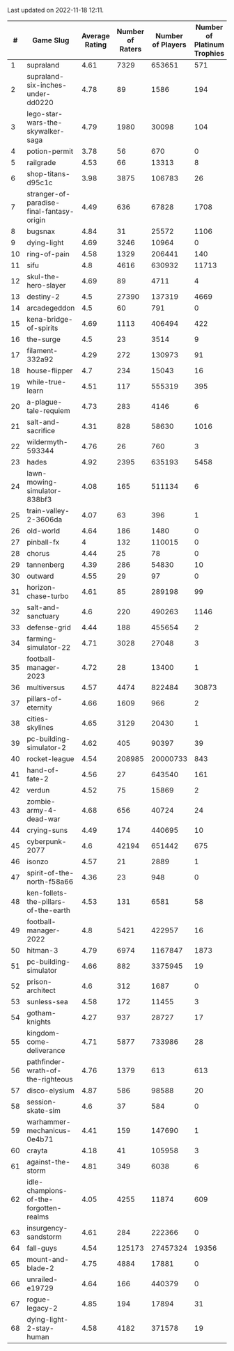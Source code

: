 Last updated on 2022-11-18 12:11.


|#|Game Slug|Average Rating|Number of Raters|Number of Players|Number of Platinum Trophies|Max Rarity (%)|
|---|---|---|---|---|---|---|
|1|supraland|4.61|7329|653651|571|99|
|2|supraland-six-inches-under-dd0220|4.78|89|1586|194|99|
|3|lego-star-wars-the-skywalker-saga|4.79|1980|30098|104|98|
|4|potion-permit|3.78|56|670|0|98|
|5|railgrade|4.53|66|13313|8|98|
|6|shop-titans-d95c1c|3.98|3875|106783|26|98|
|7|stranger-of-paradise-final-fantasy-origin|4.49|636|67828|1708|98|
|8|bugsnax|4.84|31|25572|1106|97|
|9|dying-light|4.69|3246|10964|0|97|
|10|ring-of-pain|4.58|1329|206441|140|96|
|11|sifu|4.8|4616|630932|11713|96|
|12|skul-the-hero-slayer|4.69|89|4711|4|96|
|13|destiny-2|4.5|27390|137319|4669|95|
|14|arcadegeddon|4.5|60|791|0|94|
|15|kena-bridge-of-spirits|4.69|1113|406494|422|94|
|16|the-surge|4.5|23|3514|9|94|
|17|filament-332a92|4.29|272|130973|91|93|
|18|house-flipper|4.7|234|15043|16|93|
|19|while-true-learn|4.51|117|555319|395|93|
|20|a-plague-tale-requiem|4.73|283|4146|6|92|
|21|salt-and-sacrifice|4.31|828|58630|1016|91|
|22|wildermyth-593344|4.76|26|760|3|91|
|23|hades|4.92|2395|635193|5458|89|
|24|lawn-mowing-simulator-838bf3|4.08|165|511134|6|88|
|25|train-valley-2-3606da|4.07|63|396|1|88|
|26|old-world|4.64|186|1480|0|86|
|27|pinball-fx|4|132|110015|0|86|
|28|chorus|4.44|25|78|0|85|
|29|tannenberg|4.39|286|54830|10|85|
|30|outward|4.55|29|97|0|84|
|31|horizon-chase-turbo|4.61|85|289198|99|83|
|32|salt-and-sanctuary|4.6|220|490263|1146|83|
|33|defense-grid|4.44|188|455654|2|80|
|34|farming-simulator-22|4.71|3028|27048|3|80|
|35|football-manager-2023|4.72|28|13400|1|79|
|36|multiversus|4.57|4474|822484|30873|79|
|37|pillars-of-eternity|4.66|1609|966|2|79|
|38|cities-skylines|4.65|3129|20430|1|78|
|39|pc-building-simulator-2|4.62|405|90397|39|75|
|40|rocket-league|4.54|208985|20000733|843|75|
|41|hand-of-fate-2|4.56|27|643540|161|72|
|42|verdun|4.52|75|15869|2|71|
|43|zombie-army-4-dead-war|4.68|656|40724|24|66|
|44|crying-suns|4.49|174|440695|10|65|
|45|cyberpunk-2077|4.6|42194|651442|675|62|
|46|isonzo|4.57|21|2889|1|62|
|47|spirit-of-the-north-f58a66|4.36|23|948|0|51|
|48|ken-follets-the-pillars-of-the-earth|4.53|131|6581|58|50|
|49|football-manager-2022|4.8|5421|422957|16|49|
|50|hitman-3|4.79|6974|1167847|1873|48|
|51|pc-building-simulator|4.66|882|3375945|19|48|
|52|prison-architect|4.6|312|1687|0|45|
|53|sunless-sea|4.58|172|11455|3|37|
|54|gotham-knights|4.27|937|28727|17|34|
|55|kingdom-come-deliverance|4.71|5877|733986|28|30|
|56|pathfinder-wrath-of-the-righteous|4.76|1379|613|613|30|
|57|disco-elysium|4.87|586|98588|20|28|
|58|session-skate-sim|4.6|37|584|0|26|
|59|warhammer-mechanicus-0e4b71|4.41|159|147690|1|24|
|60|crayta|4.18|41|105958|3|23|
|61|against-the-storm|4.81|349|6038|6|22|
|62|idle-champions-of-the-forgotten-realms|4.05|4255|11874|609|7|
|63|insurgency-sandstorm|4.61|284|222366|0|6|
|64|fall-guys|4.54|125173|27457324|19356|4|
|65|mount-and-blade-2|4.75|4884|17881|0|2|
|66|unrailed-e19729|4.64|166|440379|0|2|
|67|rogue-legacy-2|4.85|194|17894|31|0.7|
|68|dying-light-2-stay-human|4.58|4182|371578|19|0.4|
